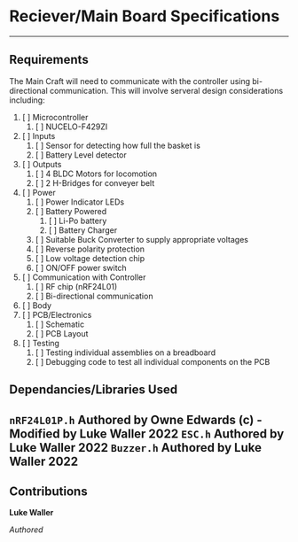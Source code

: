 # Reciever/Main Board Specifications
----
## Requirements
The Main Craft will need to communicate with the controller using bi-directional communication. This will involve serveral design considerations including:
1. [ ] Microcontroller
	1. [ ] NUCELO-F429ZI
2. [ ] Inputs
	1. [ ] Sensor for detecting how full the basket is
	2. [ ] Battery Level detector 
3. [ ] Outputs
	1. [ ] 4 BLDC Motors for locomotion
	2. [ ] 2 H-Bridges for conveyer belt
4. [ ] Power
	1. [ ] Power Indicator LEDs
	2. [ ] Battery Powered
		1. [ ] Li-Po battery
		2. [ ] Battery Charger
	3. [ ] Suitable Buck Converter to supply appropriate voltages
	4. [ ] Reverse polarity protection
	5. [ ] Low voltage detection chip
	6. [ ] ON/OFF power switch
5. [ ] Communication with Controller
	1. [ ] RF chip (nRF24L01)
	2. [ ] Bi-directional communication
6. [ ] Body
7. [ ] PCB/Electronics
	1. [ ] Schematic  
	2. [ ] PCB Layout
8. [ ] Testing
	1. [ ] Testing individual assemblies on a breadboard
	2. [ ] Debugging code to test all individual components on the PCB

## Dependancies/Libraries Used
`nRF24L01P.h` Authored by Owne Edwards (c) - Modified by Luke Waller 2022
`ESC.h` Authored by Luke Waller 2022
`Buzzer.h` Authored by Luke Waller 2022 
----
## Contributions
**Luke Waller**

*Authored*
